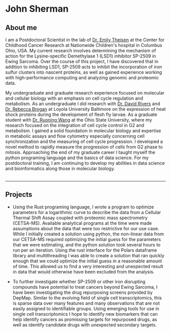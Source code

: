 # John Sherman  
## About me  

I am a Postdoctoral Scientist in the lab of [Dr. Emily Theisen](https://www.nationwidechildrens.org/research/areas-of-research/center-for-childhood-cancer/theisen-lab) at the Center for Childhood Cancer Research at Nationwide Children's hospital in Columbus Ohio, USA. My current research involves determining the mechanism of action for the Lysine-specific Demethylase 1 (LSD1) inhibitor SP-2509 in Ewing Sarcoma. Over the course of this project, I have discovered that in addition to inhibiting LSD1, SP-2509 acts to inhibit the incorporation of iron sulfur clusters into nascent proteins, as well as gained experience working with high-performance computing and analyzing genomic and proteomic data.  
  
My undergraduate and graduate research experience focused on molecular and cellular biology with an emphasis on cell cycle regulation and metabolism. As an undergraduate I did research with [Dr. David Rivers](http://loyola.edu/academics/forensic-science/faculty/rivers-david.html) and [Dr. Rebecca Brogan](https://www.albertus.edu/about-us/our-faculty/faculty-profile.php?pname=rebecca-brogan) at Loyola University Baltimore on the expression of heat shock proteins during the development of flesh fly larvae. As a graduate student with [Dr. Ruoning Wang](https://mcdb.osu.edu/people/wang.5976) at the Ohio State University, where my research focused on the integration of cell cycle control in G2 and metabolism. I gained a solid foundation in molecular biology and expertise in metabolic assays and flow cytometry especially concerning cell synchronization and the measuring of cell cycle progression. I developed a novel method to rapidly measure the progression of cells from G2 phase to mitosis. Approaching the end of my graduate career I taught myself the python programing language and the basics of data science. For my postdoctoral training, I am continuing to develop my abilities in data science and bioinformatics along those in molecular biology.   
<br>  
___
  
## Projects  

- Using the Rust programing language, I wrote a program to optimize parameters for a logarithmic curve to describe the data from a Cellular Thermal Shift Assay coupled with proteomic mass spectrometry (CETSA-MS). Available analytical programs at the time were made assumptions about the data that were too restrictive for our use case. While I initially created a solution using python, the non-linear data from our CETSA-MS required optimizing the initial guess for the parameters that we were estimating, and the python solution took several hours to run per an iteration. Using the rust interface for the Polars dataframe library and multithreading I was able to create a solution that ran quickly enough that we could optimize the initial guess in a reasonable amount of time. This allowed us to find a very interesting and unexpected result in data that would otherwise have been excluded from the analysis.  
  
- To further investigate whether SP-2509 or other iron disrupting compounds have potential to treat cancers beyond Ewing Sarcoma, I have been investigating the drug repurposing screens provided by DepMap. Similar to the evolving field of single cell transcriptomics, this is sparse data over many features and many observations that are not easily assigned to identifiable groups. Using emerging tools for use in single cell transcriptomics I hope to identify new biomarkers that can help identify cancers as promissing targets for repurposed drugs, as well as identify candidate drugs with unexpected secondary targets. 
<!--
**JShermanK1/JShermanK1** is a ✨ _special_ ✨ repository because its `README.md` (this file) appears on your GitHub profile.

Here are some ideas to get you started:

- 🔭 I’m currently working on ...
- 🌱 I’m currently learning ...
- 👯 I’m looking to collaborate on ...
- 🤔 I’m looking for help with ...
- 💬 Ask me about ...
- 📫 How to reach me: ...
- 😄 Pronouns: ...
- ⚡ Fun fact: ...
-->
